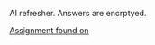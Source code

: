 AI refresher. Answers are encrptyed. 

[Assignment found on](https://inst.eecs.berkeley.edu/~cs188/fa23/projects/) 